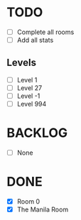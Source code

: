 # TODO

- [ ] Complete all rooms
- [ ] Add all stats

## Levels

- [ ] Level 1
- [ ] Level 27
- [ ] Level -1
- [ ] Level 994

# BACKLOG

- [ ] None

# DONE

- [x] Room 0
- [x] The Manila Room
